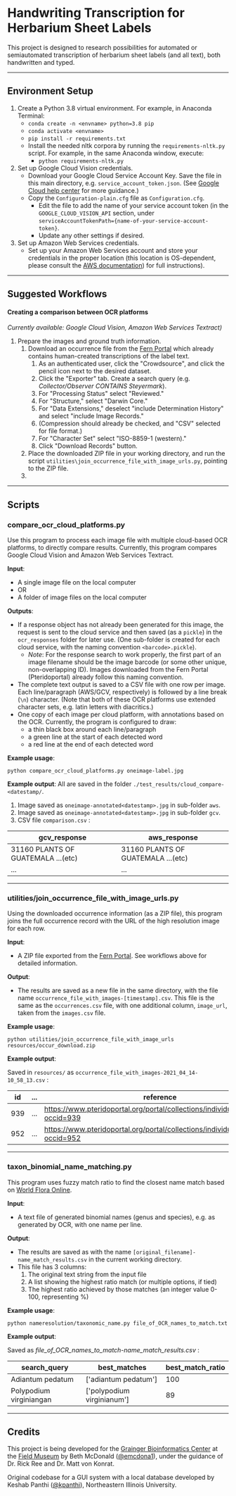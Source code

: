 # Handwriting Transcription for Herbarium Sheet Labels 

This project is designed to research possibilities for automated or semiautomated transcription of herbarium sheet labels (and all text), both handwritten and typed.
___
## Environment Setup
1. Create a Python 3.8 virtual environment. For example, in Anaconda Terminal:
    - `conda create -n <envname> python=3.8 pip`
    - `conda activate <envname>`
    - `pip install -r requirements.txt`
    - Install the needed nltk corpora by running the `requirements-nltk.py` script. For example, in the same Anaconda window, execute:
        - `python requirements-nltk.py`
2. Set up Google Cloud Vision credentials.
    - Download your Google Cloud Service Account Key. Save the file in this main directory, e.g. `service_account_token.json`. (See [Google Cloud help center](https://cloud.google.com/docs/authentication/production#cloud-console) for more guidance.)
    - Copy the `Configuration-plain.cfg` file as `Configuration.cfg`.
        - Edit the file to add the name of your service account token (in the `GOOGLE_CLOUD_VISION_API` section, under `serviceAccountTokenPath={name-of-your-service-account-token}`.
        - Update any other settings if desired.
3. Set up Amazon Web Services credentials.
    - Set up your Amazon Web Services account and store your credentials in the proper location
      (this location is OS-dependent, please consult the 
      [AWS documentation](https://docs.aws.amazon.com/textract/latest/dg/setup-awscli-sdk.html))
      for full instructions).

___
## Suggested Workflows

#### Creating a comparison between OCR platforms
*Currently available: Google Cloud Vision, Amazon Web Services Textract)*

1. Prepare the images and ground truth information.
    1. Download an occurrence file from the [Fern Portal](https://pteridoportal.org/) which 
       already contains human-created transcriptions of the label text.
       1. As an authenticated user, click the "Crowdsource", and 
           click the pencil icon next to the desired dataset.
       1. Click the "Exporter" tab. Create a search query (e.g. 
           *Collector/Observer CONTAINS Steyermark*). 
       1. For "Processing Status" select "Reviewed."
       1. For "Structure," select "Darwin Core."
       1. For "Data Extensions," deselect "include Determination History"
          and select "include Image Records."
       1. (Compression should already be checked, and "CSV" selected for file format.)
       1. For "Character Set" select "ISO-8859-1 (western)."
       1. Click "Download Records" button.
    1. Place the downloaded ZIP file in your working directory, and run the script 
       `utilities\join_occurrence_file_with_image_urls.py`, pointing to the ZIP file.
    1. 
    


---
## Scripts

### compare_ocr_cloud_platforms.py
Use this program to process each image file with multiple cloud-based OCR platforms, to directly compare results.
Currently, this program compares Google Cloud Vision and Amazon Web Services Textract.

**Input**:
- A single image file on the local computer
- OR
- A folder of image files on the local computer

**Outputs**:
- If a response object has not already been generated for this image, the request is sent to the 
  cloud service and then saved (as a `pickle`) in the `ocr_responses` folder for later use.
  (One sub-folder is created for each cloud service, with the naming convention `<barcode>.pickle`).
    - *Note*: For the response search to work properly, the first part of an image filename should be
      the image barcode (or some other unique, non-overlapping ID).
      Images downloaded from the Fern Portal (Pteridoportal) already follow this naming convention.
- The complete text output is saved to a CSV file with one row per image. 
   Each line/paragraph (AWS/GCV, respectively) is followed by a line break (`\n`) character.
   (Note that both of these OCR platforms use extended character sets, e.g. latin letters with diacritics.)
- One copy of each image per cloud platform, with annotations based on the OCR. Currently, the program
   is configured to draw:
   - a thin black box around each line/paragraph
   - a green line at the start of each detected word
   - a red line at the end of each detected word

**Example usage**:

`python compare_ocr_cloud_platforms.py oneimage-label.jpg`

**Example output**:
All are saved in the folder `./test_results/cloud_compare-<datestamp/`.
1. Image saved as `oneimage-annotated<datestamp>.jpg` in sub-folder `aws`.
2. Image saved as `oneimage-annotated<datestamp>.jpg` in sub-folder `gcv`.
3. CSV file `comparison.csv` :

| gcv_response                       | aws_response                       |
| -----------------------------------|----------------------------------- |
| 31160 PLANTS OF GUATEMALA ...(etc) | 31160 PLANTS OF GUATEMALA ...(etc) |
| ...                                | ...                                |

---
### utilities/join_occurrence_file_with_image_urls.py
Using the downloaded occurrence information (as a ZIP file), this program joins
the full occurrence record with the URL of the high resolution image for each row.

**Input**:
- A ZIP file exported from the [Fern Portal](https://pteridoportal.org/). See workflows above for detailed information.

**Output**:
- The results are saved as a new file in the same directory, with the file name
  `occurrence_file_with_images-[timestamp].csv`. 
  This file is the same as the `occurrences.csv` file, with one additional 
  column, `image_url`, taken from the `images.csv` file. 

**Example usage**:


`python utilities/join_occurrence_file_with_image_urls resources/occur_download.zip`


**Example output**:

Saved in `resources/` as `occurrence_file_with_images-2021_04_14-10_58_13.csv` :
  
| id  | ... | reference                                                                       | image_url                                                         |
|-----|-----|---------------------------------------------------------------------------------|-----------------------------------------------------------------|
| 939 | ... | https://www.pteridoportal.org/portal/collections/individual/index.php?occid=939 | http://fm-digital-assets.fieldmuseum.org/1112/912/C0611042F.jpg |
| 952 | ... | https://www.pteridoportal.org/portal/collections/individual/index.php?occid=952 | http://fm-digital-assets.fieldmuseum.org/1105/971/C0604755F.jpg |

---
### taxon_binomial_name_matching.py
This program uses fuzzy match ratio to find the closest name match based on
[World Flora Online](http://www.worldfloraonline.org/downloadData).
 
**Input**:
- A text file of generated binomial names (genus and species), e.g. as generated by OCR,
  with one name per line.

**Output**:
- The results are saved as with the name `[original_filename]-name_match_results.csv` in the
  current working directory. 
- This file has 3 columns:
    1. The original text string from the input file
    1. A list showing the highest ratio match (or multiple options, if tied)
    1. The highest ratio achieved by those matches (an integer value 0-100, representing %)

**Example usage**:

`python nameresolution/taxonomic_name.py file_of_OCR_names_to_match.txt`


**Example output**:

Saved as *file_of_OCR_names_to_match-name_match_results.csv* :
     
| search_query            | best_matches               | best_match_ratio |
|-------------------------|----------------------------|------------------|
| Adiantum pedatum        | ['adiantum pedatum']       | 100              |
| Polypodium virginiangan | ['polypodium virginianum'] | 89               |

___

## Credits
This project is being developed for the
[Grainger Bioinformatics Center](https://sites.google.com/fieldmuseum.org/bioinformatics/home) at
the [Field Museum](https://www.fieldmuseum.org/) by Beth McDonald ([@emcdona1](https://github.com/emcdona1)),
under the guidance of Dr. Rick Ree and Dr. Matt von Konrat.

Original codebase for a GUI system with a local database developed by 
Keshab Panthi ([@kpanthi](https://github.com/kpanthi)), Northeastern Illinois University.